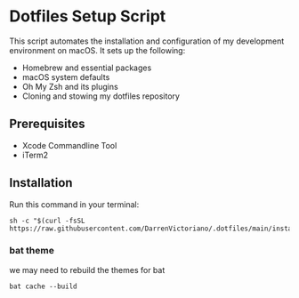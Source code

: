 # Dotfiles Setup Script

This script automates the installation and configuration of my development environment on macOS. It sets up the following:

- Homebrew and essential packages
- macOS system defaults
- Oh My Zsh and its plugins
- Cloning and stowing my dotfiles repository

## Prerequisites
 - Xcode Commandline Tool
 - iTerm2

## Installation
Run this command in your terminal:
```
sh -c "$(curl -fsSL https://raw.githubusercontent.com/DarrenVictoriano/.dotfiles/main/install.sh)"
```

### bat theme
we may need to rebuild the themes for bat
```
bat cache --build
```
